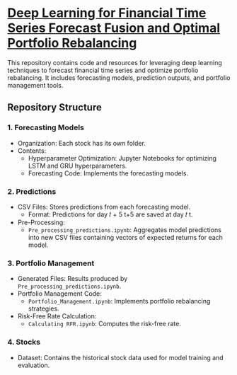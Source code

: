 # [Deep Learning for Financial Time Series Forecast Fusion and Optimal Portfolio Rebalancing](https://ieeexplore.ieee.org/document/9626945)

This repository contains code and resources for leveraging deep learning techniques to forecast financial time series and optimize portfolio rebalancing. It includes forecasting models, prediction outputs, and portfolio management tools.

## Repository Structure

### 1. Forecasting Models

- Organization: Each stock has its own folder.
- Contents:
  - Hyperparameter Optimization: Jupyter Notebooks for optimizing LSTM and GRU hyperparameters.
  - Forecasting Code: Implements the forecasting models.

### 2. Predictions

- CSV Files: Stores predictions from each forecasting model.
  - Format: Predictions for day 𝑡 + 5 t+5 are saved at day 𝑡 t.
- Pre-Processing:
  - `Pre_processing_predictions.ipynb`: Aggregates model predictions into new CSV files containing vectors of expected returns for each model.

### 3. Portfolio Management

- Generated Files: Results produced by `Pre_processing_predictions.ipynb`.
- Portfolio Management Code:
  - `Portfolio_Management.ipynb`: Implements portfolio rebalancing strategies.
- Risk-Free Rate Calculation:
  - `Calculating RFR.ipynb`: Computes the risk-free rate.

### 4. Stocks

- Dataset: Contains the historical stock data used for model training and evaluation.
